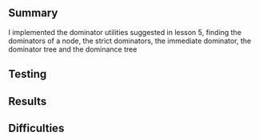 ## Summary

I implemented the dominator utilities suggested in lesson 5, finding the dominators of a node, the strict dominators, the immediate dominator, the dominator tree and the dominance tree

## Testing

## Results

## Difficulties